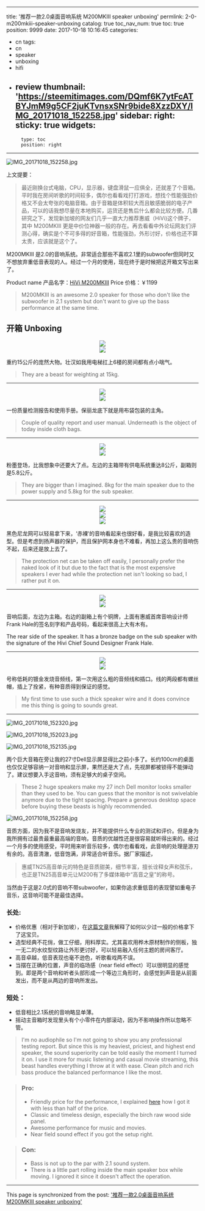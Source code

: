 
---
title: '推荐一款2.0桌面音响系统 M200MKIII speaker unboxing'
permlink: 2-0-m200mkiii-speaker-unboxing
catalog: true
toc_nav_num: true
toc: true
position: 9999
date: 2017-10-18 10:16:45
categories:
- cn
tags:
- cn
- speaker
- unboxing
- hifi
- review
thumbnail: 'https://steemitimages.com/DQmf6K7ytFcATBYJmM9g5CF2juKTvnsxSNr9bide8XzzDXY/IMG_20171018_152258.jpg'
sidebar:
    right:
        sticky: true
widgets:
    -
        type: toc
        position: right
---


![IMG_20171018_152258.jpg](https://steemitimages.com/DQmf6K7ytFcATBYJmM9g5CF2juKTvnsxSNr9bide8XzzDXY/IMG_20171018_152258.jpg)

上文提要：

>最近刚换台式电脑，CPU，显示器，键盘滑鼠一应俱全，还就差了个音箱。平时我在房间听歌的时间较多，偶尔也看看戏打打游戏，想找个性能强劲价格又不会太夸张的电脑音箱。由于音箱是体积较大而且敏感脆弱的电子产品，可以的话我想尽量在本地购买，运货还是售后什么都会比较方便。几番研究之下，发现新加坡的网友们几乎一直大力推荐惠威（HiVi)这个牌子，其中 M200MKIII 更是中价位神器一般的存在。再去看看中外论坛网友们评测心得，确实是个不可多得的好音箱，性能强劲，外形讨好，价格也还不算太贵，应该就是这个了。

M200MKIII 是2.0的音响系统。非常适合那些不喜欢2.1里的subwoofer但同时又不想放弃重低音表现的人。经过一个月的使用，现在终于是时候把这开箱文写出来了。

Product name 产品名字：[HiVi M200MKIII](https://item.jd.com/132647.html)
Price 价格：￥1199

>M200MKIII is an awesome 2.0 speaker for those who don't like the subwoofer in 2.1 system but don't want to give up the bass performance at the same time.

## 开箱 Unboxing
<div class="pull-left"><center><img src="https://steemitimages.com/DQmeh4k2zUPodR7FVa2WDV2W7G7LZvz2Ei8zyNjJhV9LFuR/IMG_20170910_161909.jpg" /><br/><em></em></center></div>
<div class="pull-right"><center><img src="https://steemitimages.com/DQmU7YLzUG9uSfPDTE1oA7nTBQmcUGX8dBSy6s5bawBJcjF/IMG_20170910_162059.jpg" /><br/><em></em></center></div>

重约15公斤的庞然大物。壮汉如我用电梯扛上6楼的房间都有点小喘气。

>They are a beast for weighting at 15kg.

---

<div class="pull-left"><center><img src="https://steemitimages.com/DQmbpR9tt8gRL91ABFwdwEhfk6ui2Lfvdwsq4X2NPxYTnRa/IMG_20170910_162151.jpg" /><br/><em></em></center></div>
<div class="pull-right"><center><img src="https://steemitimages.com/DQmTmset2xRQMrPFyvpoRWREFG8TrSz4G4JYSatNLiuvZNq/IMG_20170910_162221.jpg" /><br/><em></em></center></div>

一份质量检测报告和使用手册。保丽龙底下就是用布袋包装的主角。

>Couple of quality report and user manual. Underneath is the object of today inside cloth bags.

---

<div class="pull-left"><center><img src="https://steemitimages.com/DQmZRnzws4QYv9astbz5Ltau3WvjJmxY5rusEdxXwfVRpNv/IMG_20170910_162918.jpg" /><br/><em></em></center></div>
<div class="pull-right"><center><img src="https://steemitimages.com/DQmTCcg7R5g37Ruv1PaWFpB55f47hY8ik8nDc1CGohsfLEe/IMG_20170910_162933.jpg" /><br/><em></em></center></div>

粉墨登场，比我想象中还要大了点。左边的主箱带有供电系统重达8公斤，副箱则是5.8公斤。

>They are bigger than I imagined. 8kg for the main speaker due to the power supply and 5.8kg for the sub speaker.

---

<div class="pull-left"><center><img src="https://steemitimages.com/DQmcpHKVimi8eeUG6tCnhMbiVFMEBafAZHhV7QYPdHZwaYx/IMG_20170910_163027.jpg" /><br/><em></em></center></div>
<div class="pull-left"><center><img src="https://steemitimages.com/DQmaW8Rn3KVhmNMGV2rQW8kHdqcdtCQr3EnivqUwW9WDj67/IMG_20170910_163055.jpg" /><br/><em></em></center></div>
<center><img src="https://steemitimages.com/DQmcFDF3ix19D6MZJN1hovdj2uc79FeVxrCkbS7z25MrJmv/IMG_20170910_163009.jpg" /><br/><em></em></center>

黑色尼龙网可以轻易拿下来，‘赤裸’的音响看起来也很好看，是我比较喜欢的造型。但是考虑到扬声器的保护，而且保护网本身也不难看，再加上这么贵的音响伤不起，后来还是放上去了。

>The protection net can be taken off easily, I personally prefer the naked look of it but due to the fact that is the most expensive speakers I ever had while the protection net isn't looking so bad, I rather put it on.

---

<div class="pull-left"><center><img src="https://steemitimages.com/DQmQB2mcaAfkDGUdZkv3EA54kVa92CL5uUaUdREf4ow24S7/IMG_20170910_163211.jpg" /><br/><em></em></center></div>
<div class="pull-right"><center><img src="https://steemitimages.com/DQma1pUvqePe6v7Tah2dWWKXERaUp9CL1EGtpyjbMkTxE8J/IMG_20170910_163254.jpg" /><br/><em></em></center></div>

音响后面，左边为主箱。右边的副箱上有个铜牌，上面有惠威首席音响设计师Frank Hale的签名刻字和产品号码，看起来很高上大有木有。

The rear side of the speaker. It has a bronze badge on the sub speaker with the signature of the Hivi Chief Sound Designer Frank Hale.

---

<div class="pull-left"><center><img src="https://steemitimages.com/DQmTaYqBLju8vVh5kcF5WgLhnRbqg2Ue2ft48DK72WF4Na2/IMG_20170910_163522.jpg" /><br/><em></em></center></div>
<div class="pull-right"><center><img src="https://steemitimages.com/DQmUmMDr9VGNnVQRKU5aPkpiZM3Ryqohxqrm4uPNHgRXZN2/IMG_20170910_163546.jpg" /><br/><em></em></center></div>

号称低耗的镀金发烧音频线，第一次用这么粗的音频线和插口。线的两段都有螺丝帽，插上了拴紧，有种音质得到保证的感觉。

> My first time to use such a thick speaker wire and it does convince me this thing is going to sounds great.

---
![IMG_20171018_152320.jpg](https://steemitimages.com/DQmQiFMgwikvqFA7JKEC5epPmgi4MGkjSRAWWycsojUHg91/IMG_20171018_152320.jpg)

![IMG_20171018_152023.jpg](https://steemitimages.com/DQmfFmpYRpJN3PxjVVumDYZPNBy6dwESkfQvxLrWjsNKgPn/IMG_20171018_152023.jpg)

![IMG_20171018_152135.jpg](https://steemitimages.com/DQmTVdmbm8U7CDbbGdCogv9vWkfbmXUpM1EJaaSpfULRBJ3/IMG_20171018_152135.jpg)

两个巨大音箱在旁让我的27寸Dell显示屏显得比之前小多了。长约100cm的桌面也仅仅足够容纳一对音响和显示屏，果然还是大了点，先视屏都被锁得不能弹动了。建议想要入手这音响，须有足够大的桌子空间。

>These 2 huge speakers make my 27 inch Dell monitor looks smaller than they used to be.  You can guess that the monitor is not swivelable anymore due to the tight spacing. Prepare a generous desktop space before buying these beasts is highly recommended.

![IMG_20171018_152258.jpg](https://steemitimages.com/DQmf6K7ytFcATBYJmM9g5CF2juKTvnsxSNr9bide8XzzDXY/IMG_20171018_152258.jpg)

音质方面，因为我不是音响发烧友，并不能提供什么专业的测试和评价。但是身为我所拥有过最贵最重最高端的音响，音质的优越性还是很容易就听得出来的。经过一个月多的使用感受，平时用来听音乐较多，偶尔也看看戏，此音响的处理是游刃有余的。高音清澈，低音饱满，非常适合听音乐。据厂家描述，

>惠威TN25高音单元的特色是音质甜美，细节丰富，擅长诠释女声和弦乐，也正是TN25高音单元让M200有了多媒体箱中“高音之皇”的称号。

当然由于这是2.0式的音响不带subwoofer，如果你追求重低音的表现譬如重电子音乐，这音响可能不是最佳选择。

### 长处:
- 价格优惠（相对于新加坡），在[这篇文章](https://steemit.com/cn/@fr3eze/how-the-languages-actually-save-me-tons-of-money)我解释了如何以少过一般的价格拿下了这宝贝。
- 造型经典不花俏，做工仔细，用料厚实。尤其喜欢用桦木原材制作的侧板，独一无二的水纹型纹路让外形更讨好，可以轻易融入任何主题的房间客厅。
- 高音卓越，低音表现也毫不逊色，听歌看戏两不误。
-  当摆在正确的位置，声音的临场感（near field effect）可以很明显的感觉到。即是两个音响和听者头部形成一个等边三角形时，会感觉到声音是从前面发出，而不是从两边的音响所发出。

### 短处：
- 低音相比2.1系统的音响略显单薄。
- 摇动主音箱时发现里头有个小零件在内部滚动，因为不影响操作所以忽略不管。

>I'm no audiophile so I'm not going to show you any professional testing report. But since this is my heaviest, priciest, and highest end speaker, the sound superiority can be told easily the moment I turned it on. I use it more for music listening and casual movie streaming, this beast handles everything I throw at it with ease. Clean pitch and rich bass produce the balanced performance I like the most.

>### Pro:
>- Friendly price for the performance, I explained [here](https://steemit.com/cn/@fr3eze/how-the-languages-actually-save-me-tons-of-money) how I got it with less than half of the price.
>- Classic and timeless design, especially the birch raw wood side panel.
>- Awesome performance for music and movies.
>- Near field sound effect if you got the setup right.

>### Con:
>- Bass is not up to the par with 2.1 sound system.
>- There is a little part rolling inside the main speaker box while moving. I ignored it since it doesn't affect the operation.

- - -

This page is synchronized from the post: ['推荐一款2.0桌面音响系统 M200MKIII speaker unboxing'](https://steemit.com/@fr3eze/2-0-m200mkiii-speaker-unboxing)
